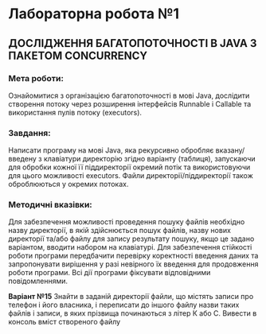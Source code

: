 # Лабораторна робота №1

## ДОСЛІДЖЕННЯ БАГАТОПОТОЧНОСТІ В JAVA З ПАКЕТОМ CONCURRENCY

### Мета роботи: 
Ознайомитися з організацією багатопоточності в мові Java, дослідити створення потоку через розширення інтерфейсів Runnable і Callable та використання пулів потоку (executors).

### Завдання: 
Написати програму на мові Java, яка рекурсивно обробляє вказану/введену з клавіатури директорію згідно варіанту (таблиця), запускаючи для обробки кожної її піддиректорії окремий потік та використовуючи для цього можливості executors. Файли директорії/піддиректорії також оброблюються у окремих потоках.

### Методичні вказівки:
Для забезпечення можливості проведення пошуку файлів необхідно назву директорії, в якій здійснюється пошук файлів, назву нових директорії та/або файлу для запису результату пошуку, якщо це задано варіантом, вводити набором на клавіатурі.
Для забезпечення стійкості роботи програми передбачити перевірку коректності введення даних та запропонувати вирішення у разі невірного їх введення для продовження роботи програми.
Всі дії програми фіксувати відповідними повідомленнями.

**Варіант №15**
Знайти в заданій директорії файли, що містять записи про телефон і його власника, і переписати до іншого файлу назви таких файлів і записи, в яких прізвища починаються з літер К або С. Вивести в консоль вміст створеного файлу

